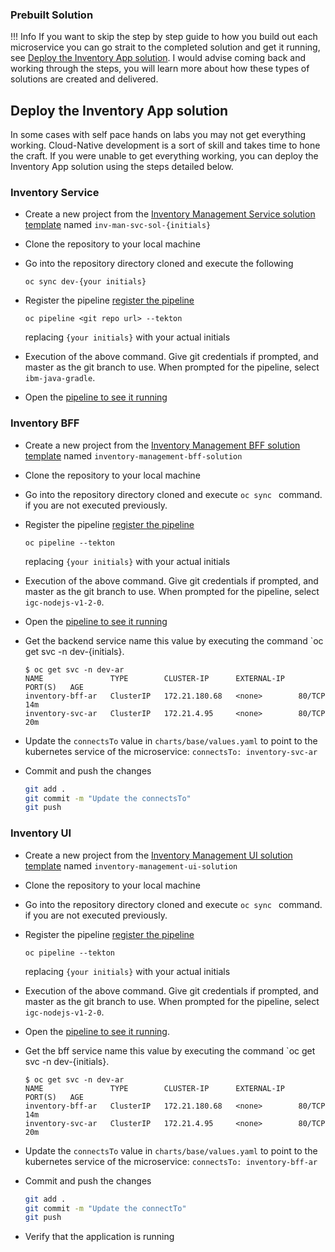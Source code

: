 ### Prebuilt Solution

<!--- cSpell:ignore ICPA openshiftconsole Theia userid toolset crwexposeservice gradlew bluemix ocinstall Mico crwopenlink crwopenapp swaggerui gitpat gituser  buildconfig yourproject wireframe devenvsetup viewapp crwopenlink  atemplatized rtifactoryurlsetup Kata Koda configmap Katacoda checksetup cndp katacoda checksetup Linespace igccli regcred REPLACEME Tavis pipelinerun openshiftcluster invokecloudshell cloudnative sampleapp bwoolf hotspots multicloud pipelinerun Sricharan taskrun Vadapalli Rossel REPLACEME cloudnativesampleapp artifactoryuntar untar Hotspot devtoolsservices Piyum Zonooz Farr Kamal Arora Laszewski  Roadmap roadmap Istio Packt buildpacks automatable ksonnet jsonnet targetport podsiks SIGTERM SIGKILL minikube apiserver multitenant kubelet multizone Burstable checksetup handson  stockbffnode codepatterns devenvsetup newwindow preconfigured cloudantcredentials apikey Indexyaml classname  errorcondition tektonpipeline gradlew gitsecret viewapp cloudantgitpodscreen crwopenlink cdply crwopenapp -->


!!! Info
    If you want to skip the step by step guide to how you build out each microservice you can go strait to the completed solution and get it running, see [Deploy the Inventory App solution](#deploy-the-inventory-app-solution). I would advise coming back and working through the steps, you will learn more about how these types of solutions are created and delivered.

## Deploy the Inventory App solution

In some cases with self pace hands on labs you may not get everything working. Cloud-Native development is a sort of skill and takes time to hone the craft. If you were unable to get everything working, you can deploy the Inventory App solution using the steps detailed below. 

### Inventory Service

- Create a new project from the [Inventory Management Service solution template](https://github.com/ibm-ecosystem-lab/inventory-management-svc-intermediate/generate)
named `inv-man-svc-sol-{initials}`

- Clone the repository to your local machine

- Go into the repository directory cloned and execute the following

    ```
    oc sync dev-{your initials} 
    ```

- Register the pipeline [register the pipeline](/developer-intermediate/deploy-app#5.-register-the-application-in-a-devops-pipeline)

    ```
    oc pipeline <git repo url> --tekton
    ```

   replacing `{your initials}` with your actual initials

- Execution of the above command. Give git credentials if prompted, and master as the git branch to use. When prompted for the pipeline, select `ibm-java-gradle`.

- Open the [pipeline to see it running](/developer-intermediate/deploy-app/#6-view-your-application-pipeline)

### Inventory BFF

- Create a new project from the [Inventory Management BFF solution template](https://github.com/ibm-ecosystem-lab/inventory-bff-prebuild/generate)
named `inventory-management-bff-solution`

- Clone the repository to your local machine

- Go into the repository directory cloned and execute `oc sync ` command. if you are not executed previously. 

- Register the pipeline [register the pipeline](/developer-intermediate/deploy-app#5.-register-the-application-in-a-devops-pipeline)

    ```
    oc pipeline --tekton
    ```

   replacing `{your initials}` with your actual initials

- Execution of the above command. Give git credentials if prompted, and master as the git branch to use. When prompted for the pipeline, select `igc-nodejs-v1-2-0`.

- Open the [pipeline to see it running](/developer-intermediate/deploy-app/#6-view-your-application-pipeline)

- Get the backend service name this value by executing the command `oc get svc -n dev-{initials}.
    ```
    $ oc get svc -n dev-ar    
    NAME               TYPE        CLUSTER-IP      EXTERNAL-IP   PORT(S)   AGE
    inventory-bff-ar   ClusterIP   172.21.180.68   <none>        80/TCP    14m
    inventory-svc-ar   ClusterIP   172.21.4.95     <none>        80/TCP    20m
    ```

- Update the `connectsTo` value in `charts/base/values.yaml` to point to the kubernetes
service of the microservice: `connectsTo: inventory-svc-ar`


- Commit and push the changes
    ```bash
    git add .
    git commit -m "Update the connectsTo"
    git push
    ```

### Inventory UI

- Create a new project from the [Inventory Management UI solution template](https://github.com/ibm-ecosystem-lab/inventory-ui-prebuild/generate)
named `inventory-management-ui-solution`

- Clone the repository to your local machine

- Go into the repository directory cloned and execute `oc sync ` command. if you are not executed previously. 

- Register the pipeline [register the pipeline](/developer-intermediate/deploy-app#5.-register-the-application-in-a-devops-pipeline)
    ```
    oc pipeline --tekton
    ```

   replacing `{your initials}` with your actual initials

- Execution of the above command. Give git credentials if prompted, and master as the git branch to use. When prompted for the pipeline, select `igc-nodejs-v1-2-0`.

- Open the [pipeline to see it running](/developer-intermediate/deploy-app/#6-view-your-application-pipeline).

- Get the bff service name this value by executing the command `oc get svc -n dev-{initials}.
    ```
    $ oc get svc -n dev-ar    
    NAME               TYPE        CLUSTER-IP      EXTERNAL-IP   PORT(S)   AGE
    inventory-bff-ar   ClusterIP   172.21.180.68   <none>        80/TCP    14m
    inventory-svc-ar   ClusterIP   172.21.4.95     <none>        80/TCP    20m
    ```

- Update the `connectsTo` value in `charts/base/values.yaml` to point to the kubernetes
service of the microservice: `connectsTo: inventory-bff-ar`

- Commit and push the changes
    ```bash
    git add .
    git commit -m "Update the connectTo"
    git push
    ```

- Verify that the application is running
